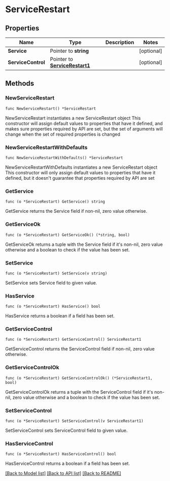 # ServiceRestart

## Properties

Name | Type | Description | Notes
------------ | ------------- | ------------- | -------------
**Service** | Pointer to **string** |  | [optional] 
**ServiceControl** | Pointer to [**ServiceRestart1**](ServiceRestart1.md) |  | [optional] 

## Methods

### NewServiceRestart

`func NewServiceRestart() *ServiceRestart`

NewServiceRestart instantiates a new ServiceRestart object
This constructor will assign default values to properties that have it defined,
and makes sure properties required by API are set, but the set of arguments
will change when the set of required properties is changed

### NewServiceRestartWithDefaults

`func NewServiceRestartWithDefaults() *ServiceRestart`

NewServiceRestartWithDefaults instantiates a new ServiceRestart object
This constructor will only assign default values to properties that have it defined,
but it doesn't guarantee that properties required by API are set

### GetService

`func (o *ServiceRestart) GetService() string`

GetService returns the Service field if non-nil, zero value otherwise.

### GetServiceOk

`func (o *ServiceRestart) GetServiceOk() (*string, bool)`

GetServiceOk returns a tuple with the Service field if it's non-nil, zero value otherwise
and a boolean to check if the value has been set.

### SetService

`func (o *ServiceRestart) SetService(v string)`

SetService sets Service field to given value.

### HasService

`func (o *ServiceRestart) HasService() bool`

HasService returns a boolean if a field has been set.

### GetServiceControl

`func (o *ServiceRestart) GetServiceControl() ServiceRestart1`

GetServiceControl returns the ServiceControl field if non-nil, zero value otherwise.

### GetServiceControlOk

`func (o *ServiceRestart) GetServiceControlOk() (*ServiceRestart1, bool)`

GetServiceControlOk returns a tuple with the ServiceControl field if it's non-nil, zero value otherwise
and a boolean to check if the value has been set.

### SetServiceControl

`func (o *ServiceRestart) SetServiceControl(v ServiceRestart1)`

SetServiceControl sets ServiceControl field to given value.

### HasServiceControl

`func (o *ServiceRestart) HasServiceControl() bool`

HasServiceControl returns a boolean if a field has been set.


[[Back to Model list]](../README.md#documentation-for-models) [[Back to API list]](../README.md#documentation-for-api-endpoints) [[Back to README]](../README.md)



